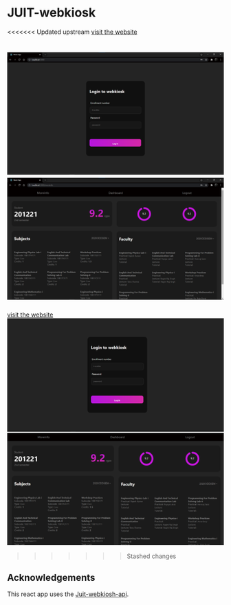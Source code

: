 # JUIT-webkiosk
<<<<<<< Updated upstream
[visit the website](https://juit-webkiosk.netlify.app/)

![](2021-07-31-04-10-09.png)
![](2021-07-31-04-11-17.png)
=======
[visit the website]()
![](2021-07-31-05-07-19.png)
![](2021-07-31-05-07-47.png)
>>>>>>> Stashed changes

## Acknowledgements
This react app uses the [Juit-webkiosh-api](https://github.com/devptyagi/JUIT-WebKiosk-API).

